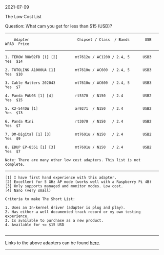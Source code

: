 2021-07-09

The Low Cost List

Question: What cam you get for less than $15 (USD)?


-----

```
    Adapter                      Chipset / Class  / Bands       USB  WPA3  Price
```

-----

```
1. TEROW ROW02FD [1] [2]        mt7612u / AC1200 / 2.4, 5      USB3  Yes  $14

2. TOTOLINK A1000UA [1]         mt7610u / AC600  / 2.4, 5      USB3  Yes  $10

3. Cable Matters 202043         mt7610u / AC600  / 2.4, 5      USB3  Yes  $7

4. Panda PAU03 [1] [4]          rt5370  / N150   / 2.4         USB2  Yes  $15

5. K2-544DW [1]                 ar9271  / N150   / 2.4         USB2  Yes  $13 

6. Panda Mini                   rt3070  / N150   / 2.4         USB2  Yes  $7

7. DM-Digital [1] [3]           mt7601u / N150   / 2.4         USB2  Yes  $9

8. EDUP EP-8551 [1] [3]         mt7601u / N150   / 2.4         USB2  Yes  $7

Note: There are many other low cost adapters. This list is not complete.

```

-----

```
[1] I have first hand experience with this adapter.
[2] Excellent for 5 GHz AP mode (works well with a Raspberry Pi 4B)
[3] Only supports managed and monitor modes. Low cost.
[4] Nano (very small)

Criteria to make The Short List: 

1. Uses an In-kernel driver (adapter is plug and play).
2. Has either a well documented track record or my own testing experience.
3. Is available to purchase as a new product.
4. Available for <= $15 USD


```
-----

Links to the above adapters can be found [here](https://github.com/morrownr/USB-WiFi).

-----
